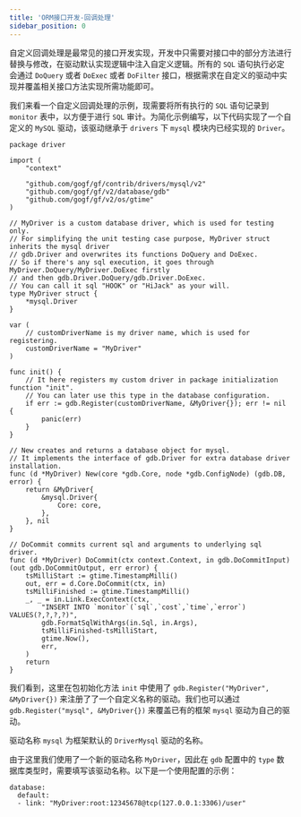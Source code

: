 ```yaml
---
title: 'ORM接口开发-回调处理'
sidebar_position: 0
---
```


自定义回调处理是最常见的接口开发实现，开发中只需要对接口中的部分方法进行替换与修改，在驱动默认实现逻辑中注入自定义逻辑。所有的 `SQL` 语句执行必定会通过 `DoQuery` 或者 `DoExec` 或者 `DoFilter` 接口，根据需求在自定义的驱动中实现并覆盖相关接口方法实现所需功能即可。

我们来看一个自定义回调处理的示例，现需要将所有执行的 `SQL` 语句记录到 `monitor` 表中，以方便于进行 `SQL` 审计。为简化示例编写，以下代码实现了一个自定义的 `MySQL` 驱动，该驱动继承于 `drivers` 下 `mysql` 模块内已经实现的 `Driver`。

```
package driver

import (
	"context"

	"github.com/gogf/gf/contrib/drivers/mysql/v2"
	"github.com/gogf/gf/v2/database/gdb"
	"github.com/gogf/gf/v2/os/gtime"
)

// MyDriver is a custom database driver, which is used for testing only.
// For simplifying the unit testing case purpose, MyDriver struct inherits the mysql driver
// gdb.Driver and overwrites its functions DoQuery and DoExec.
// So if there's any sql execution, it goes through MyDriver.DoQuery/MyDriver.DoExec firstly
// and then gdb.Driver.DoQuery/gdb.Driver.DoExec.
// You can call it sql "HOOK" or "HiJack" as your will.
type MyDriver struct {
	*mysql.Driver
}

var (
	// customDriverName is my driver name, which is used for registering.
	customDriverName = "MyDriver"
)

func init() {
	// It here registers my custom driver in package initialization function "init".
	// You can later use this type in the database configuration.
	if err := gdb.Register(customDriverName, &MyDriver{}); err != nil {
		panic(err)
	}
}

// New creates and returns a database object for mysql.
// It implements the interface of gdb.Driver for extra database driver installation.
func (d *MyDriver) New(core *gdb.Core, node *gdb.ConfigNode) (gdb.DB, error) {
	return &MyDriver{
		&mysql.Driver{
			Core: core,
		},
	}, nil
}

// DoCommit commits current sql and arguments to underlying sql driver.
func (d *MyDriver) DoCommit(ctx context.Context, in gdb.DoCommitInput) (out gdb.DoCommitOutput, err error) {
	tsMilliStart := gtime.TimestampMilli()
	out, err = d.Core.DoCommit(ctx, in)
	tsMilliFinished := gtime.TimestampMilli()
	_, _ = in.Link.ExecContext(ctx,
		"INSERT INTO `monitor`(`sql`,`cost`,`time`,`error`) VALUES(?,?,?,?)",
		gdb.FormatSqlWithArgs(in.Sql, in.Args),
		tsMilliFinished-tsMilliStart,
		gtime.Now(),
		err,
	)
	return
}
```

我们看到，这里在包初始化方法 `init` 中使用了 `gdb.Register("MyDriver", &MyDriver{})` 来注册了了一个自定义名称的驱动。我们也可以通过 `gdb.Register("mysql", &MyDriver{})` 来覆盖已有的框架 `mysql` 驱动为自己的驱动。

驱动名称 `mysql` 为框架默认的 `DriverMysql` 驱动的名称。

由于这里我们使用了一个新的驱动名称 `MyDriver`，因此在 `gdb` 配置中的 `type` 数据库类型时，需要填写该驱动名称。以下是一个使用配置的示例：

```
database:
  default:
  - link: "MyDriver:root:12345678@tcp(127.0.0.1:3306)/user"
```